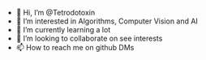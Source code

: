 - 👋 Hi, I’m @Tetrodotoxin
- 👀 I’m interested in Algorithms, Computer Vision and AI
- 🌱 I’m currently learning a lot
- 💞️ I’m looking to collaborate on see interests
- 📫 How to reach me on github DMs

<!---
Tetrodotoxin/Tetrodotoxin is a ✨ special ✨ repository because its `README.md` (this file) appears on your GitHub profile.
You can click the Preview link to take a look at your changes.
--->
